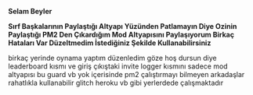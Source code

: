 __Selam Beyler__

**Sırf Başkalarının Paylaştığı Altyapı Yüzünden Patlamayın Diye Ozinin Paylaştığı PM2 Den Çıkardığım Mod Altyapısını Paylaşıyorum Birkaç Hataları Var Düzeltmedim İstediğiniz Şekilde Kullanabilirsiniz** 

birkaç yerinde oynama yaptım düzenledim göze hoş dursun diye leaderboard kısmı ve giriş çıkıştaki invite logger kısmını sadece mod altyapısı bu guard vb yok içerisinde pm2 çalıştırmayı bilmeyen arkadaşlar rahatlıkla kullanabilir glitch heroku vb gibi yerlerdede çalışmaktadır

